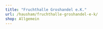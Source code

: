 ```yaml
---
title: "Fruchthalle Groshandel e.K."
url: /hausham/fruchthalle-groshandel-e-k/
shop: Allgemein
---
```

